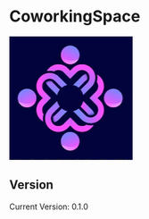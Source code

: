 # CoworkingSpace

![CoworkingSpace Logo](Docs/READMEs/media/images/logos/CoworkingSpace_logo_1.png)

## Version

Current Version: 0.1.0
